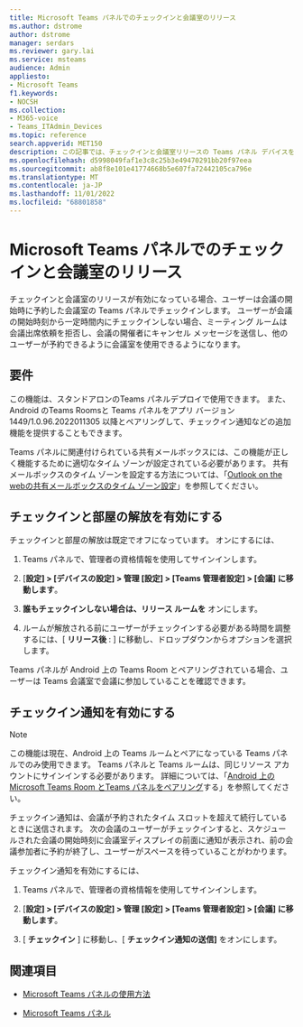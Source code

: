 ```yaml
---
title: Microsoft Teams パネルでのチェックインと会議室のリリース
ms.author: dstrome
author: dstrome
manager: serdars
ms.reviewer: gary.lai
ms.service: msteams
audience: Admin
appliesto:
- Microsoft Teams
f1.keywords:
- NOCSH
ms.collection:
- M365-voice
- Teams_ITAdmin_Devices
ms.topic: reference
search.appverid: MET150
description: この記事では、チェックインと会議室リリースの Teams パネル デバイスを有効にする方法に関するガイダンスを提供します。
ms.openlocfilehash: d5998049faf1e3c8c25b3e49470291bb20f97eea
ms.sourcegitcommit: ab8f8e101e41774668b5e607fa72442105ca796e
ms.translationtype: MT
ms.contentlocale: ja-JP
ms.lasthandoff: 11/01/2022
ms.locfileid: "68801858"
---
```

# <a name="check-in-and-room-release-on-microsoft-teams-panels"></a>Microsoft Teams パネルでのチェックインと会議室のリリース

チェックインと会議室のリリースが有効になっている場合、ユーザーは会議の開始時に予約した会議室の Teams パネルでチェックインします。 ユーザーが会議の開始時刻から一定時間内にチェックインしない場合、ミーティング ルームは会議出席依頼を拒否し、会議の開催者にキャンセル メッセージを送信し、他のユーザーが予約できるように会議室を使用できるようになります。  

## <a name="requirements"></a>要件 

この機能は、スタンドアロンのTeams パネルデプロイで使用できます。 また、Android のTeams Roomsと Teams パネルをアプリ バージョン 1449/1.0.96.2022011305 以降とペアリングして、チェックイン通知などの追加機能を提供することもできます。

Teams パネルに関連付けられている共有メールボックスには、この機能が正しく機能するために適切なタイム ゾーンが設定されている必要があります。 共有メールボックスのタイム ゾーンを設定する方法については、「[Outlook on the webの共有メールボックスのタイム ゾーン設定](/exchange/troubleshoot/outlook-on-the-web-issues/shared-mailboxes-time-zone-setting)」を参照してください。

## <a name="enable-check-in-and-room-release"></a>チェックインと部屋の解放を有効にする 

チェックインと部屋の解放は既定でオフになっています。 オンにするには、  

1. Teams パネルで、管理者の資格情報を使用してサインインします。  

2. [**設定] > [デバイスの設定] > 管理 [設定] > [Teams 管理者設定] > [会議] に移動します**。

3. **誰もチェックインしない場合は、リリース ルームを** オンにします。

4. ルームが解放される前にユーザーがチェックインする必要がある時間を調整するには、[ **リリース後** : ] に移動し、ドロップダウンからオプションを選択します。  

Teams パネルが Android 上の Teams Room とペアリングされている場合、ユーザーは Teams 会議室で会議に参加していることを確認できます。  

## <a name="turn-on-check-in-notifications"></a>チェックイン通知を有効にする

> [!NOTE]
> この機能は現在、Android 上の Teams ルームとペアになっている Teams パネルでのみ使用できます。 Teams パネルと Teams ルームは、同じリソース アカウントにサインインする必要があります。 詳細については、「[Android 上の Microsoft Teams Room とTeams パネルをペアリング](use-teams-panels.md#pair-a-teams-panel-with-a-microsoft-teams-room-on-android)する」を参照してください。  

チェックイン通知は、会議が予約されたタイム スロットを超えて続行しているときに送信されます。 次の会議のユーザーがチェックインすると、スケジュールされた会議の開始時刻に会議室ディスプレイの前面に通知が表示され、前の会議参加者に予約が終了し、ユーザーがスペースを待っていることがわかります。  

チェックイン通知を有効にするには、  

1. Teams パネルで、管理者の資格情報を使用してサインインします。 

2. [**設定] > [デバイスの設定] > 管理 [設定] > [Teams 管理者設定] > [会議] に移動します**。

3. [ **チェックイン** ] に移動し、[ **チェックイン通知の送信]** をオンにします。

## <a name="related-topics"></a>関連項目

- [Microsoft Teams パネルの使用方法](use-teams-panels.md)

- [Microsoft Teams パネル](teams-panels.md)
